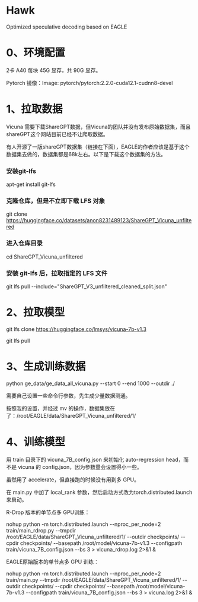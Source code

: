 # Hawk
Optimized speculative decoding based on EAGLE

# 0、环境配置
2卡 A40 每块 45G 显存，共 90G 显存。

Pytorch 镜像：Image: pytorch/pytorch:2.2.0-cuda12.1-cudnn8-devel


# 1、拉取数据
Vicuna 需要下载ShareGPT数据，但Vicuna的团队并没有发布原始数据集，而且shareGPT这个网站目前已经不让爬取数据。

有人开源了一版shareGPT数据集（链接在下面），EAGLE的作者应该是基于这个数据集去做的，数据集都是68k左右。以下是下载这个数据集的方法。

### 安装git-lfs
apt-get install git-lfs

### 克隆仓库，但是不立即下载 LFS 对象
git clone https://huggingface.co/datasets/anon8231489123/ShareGPT_Vicuna_unfiltered

### 进入仓库目录
cd ShareGPT_Vicuna_unfiltered

### 安装 git-lfs 后，拉取指定的 LFS 文件
git lfs pull --include="ShareGPT_V3_unfiltered_cleaned_split.json"

# 2、拉取模型
git lfs clone https://huggingface.co/lmsys/vicuna-7b-v1.3

git lfs pull

# 3、生成训练数据
python ge_data/ge_data_all_vicuna.py --start 0 --end 1000 --outdir ./

需要自己设置一些命令行参数，先生成少量数据测通。

按照我的设置，并经过 mv 的操作，数据集放在了：/root/EAGLE/data/ShareGPT_Vicuna_unfiltered/1/

# 4、训练模型
用 train 目录下的 vicuna_7B_config.json 来初始化 auto-regression head，而不是 vicuna 的 config.json，因为参数量会设置得小一些。

虽然用了 accelerate，但直接跑的时候没有用到多 GPU。

在 main.py 中加了 local_rank 参数，然后启动方式改为torch.distributed.launch来启动。

R-Drop 版本的单节点多 GPU训练：

nohup python -m torch.distributed.launch --nproc_per_node=2 train/main_rdrop.py --tmpdir /root/EAGLE/data/ShareGPT_Vicuna_unfiltered/1/ --outdir checkpoints/ --cpdir checkpoints/ --basepath /root/model/vicuna-7b-v1.3 --configpath train/vicuna_7B_config.json --bs 3 > vicuna_rdrop.log 2>&1 &

EAGLE原始版本的单节点多 GPU 训练：

nohup python -m torch.distributed.launch --nproc_per_node=2 train/main.py --tmpdir /root/EAGLE/data/ShareGPT_Vicuna_unfiltered/1/ --outdir checkpoints/ --cpdir checkpoints/ --basepath /root/model/vicuna-7b-v1.3 --configpath train/vicuna_7B_config.json --bs 3 > vicuna.log 2>&1 &